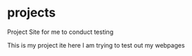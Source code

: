 # projects
Project Site for me to conduct testing

This is my project ite here I am trying to test out my webpages
